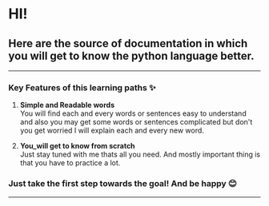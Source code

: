 # HI!
## Here are the source of documentation in which you will get to know the python language better.
---
### Key Features of this learning paths ✨

1. **Simple and Readable words**  
   You will find each and every words or sentences easy to understand and also you may get some words or sentences complicated but don't you get worried I will explain each and every new word.

2. **You_will get to know from scratch**  
   Just stay tuned with me thats all you need. And mostly important thing is that you have to practice a lot.

### Just take the first step towards the goal! And be happy 😊

---